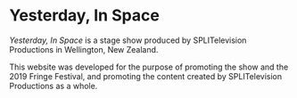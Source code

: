 # Yesterday, In Space

_Yesterday, In Space_ is a stage show produced by SPLITelevision Productions in Wellington, New Zealand.

This website was developed for the purpose of promoting the show and the 2019 Fringe Festival, and promoting the content created by SPLITelevision Productions as a whole.
